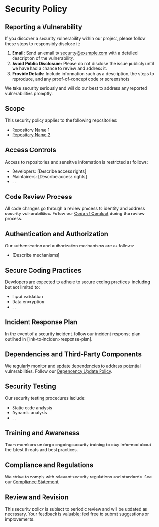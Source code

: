 <!-- # Security Policy

## Supported Versions

Use this section to tell people about which versions of your project are
currently being supported with security updates.

| Version | Supported          |
| ------- | ------------------ |
| 5.1.x   | :white_check_mark: |
| 5.0.x   | :x:                |
| 4.0.x   | :white_check_mark: |
| < 4.0   | :x:                | -->

<!-- ## Reporting a Vulnerability

Use this section to tell people how to report a vulnerability.

Tell them where to go, how often they can expect to get an update on a
reported vulnerability, what to expect if the vulnerability is accepted or
declined, etc. -->


# Security Policy

## Reporting a Vulnerability

If you discover a security vulnerability within our project, please follow these steps to responsibly disclose it:

1. **Email:** Send an email to [security@example.com](mailto:security@example.com) with a detailed description of the vulnerability.
2. **Avoid Public Disclosure:** Please do not disclose the issue publicly until we have had a chance to review and address it.
3. **Provide Details:** Include information such as a description, the steps to reproduce, and any proof-of-concept code or screenshots.

We take security seriously and will do our best to address any reported vulnerabilities promptly.

## Scope

This security policy applies to the following repositories:

- [Repository Name 1](link-to-repo1)
- [Repository Name 2](link-to-repo2)

## Access Controls

Access to repositories and sensitive information is restricted as follows:

- Developers: [Describe access rights]
- Maintainers: [Describe access rights]
- ...

## Code Review Process

All code changes go through a review process to identify and address security vulnerabilities. Follow our [Code of Conduct](link-to-code-of-conduct) during the review process.

## Authentication and Authorization

Our authentication and authorization mechanisms are as follows:

- [Describe mechanisms]

## Secure Coding Practices

Developers are expected to adhere to secure coding practices, including but not limited to:

- Input validation
- Data encryption
- ...

## Incident Response Plan

In the event of a security incident, follow our incident response plan outlined in [link-to-incident-response-plan].

## Dependencies and Third-Party Components

We regularly monitor and update dependencies to address potential vulnerabilities. Follow our [Dependency Update Policy](link-to-dependency-update-policy).

## Security Testing

Our security testing procedures include:

- Static code analysis
- Dynamic analysis
- ...

## Training and Awareness

Team members undergo ongoing security training to stay informed about the latest threats and best practices.

## Compliance and Regulations

We strive to comply with relevant security regulations and standards. See our [Compliance Statement](link-to-compliance-statement).

## Review and Revision

This security policy is subject to periodic review and will be updated as necessary. Your feedback is valuable; feel free to submit suggestions or improvements.
